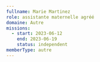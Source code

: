 ```yaml
---
fullname: Marie Martinez
role: assistante maternelle agréé
domaine: Autre
missions:
  - start: 2023-06-12
    end: 2023-06-19
    status: independent
memberType: autre
---
```


